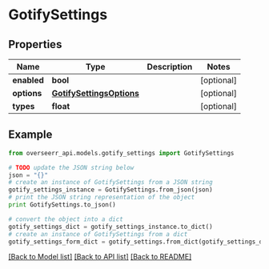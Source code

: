 # GotifySettings


## Properties
Name | Type | Description | Notes
------------ | ------------- | ------------- | -------------
**enabled** | **bool** |  | [optional] 
**options** | [**GotifySettingsOptions**](GotifySettingsOptions.md) |  | [optional] 
**types** | **float** |  | [optional] 

## Example

```python
from overseerr_api.models.gotify_settings import GotifySettings

# TODO update the JSON string below
json = "{}"
# create an instance of GotifySettings from a JSON string
gotify_settings_instance = GotifySettings.from_json(json)
# print the JSON string representation of the object
print GotifySettings.to_json()

# convert the object into a dict
gotify_settings_dict = gotify_settings_instance.to_dict()
# create an instance of GotifySettings from a dict
gotify_settings_form_dict = gotify_settings.from_dict(gotify_settings_dict)
```
[[Back to Model list]](../README.md#documentation-for-models) [[Back to API list]](../README.md#documentation-for-api-endpoints) [[Back to README]](../README.md)


